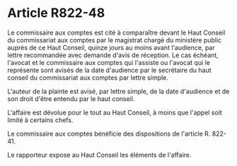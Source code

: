 # Article R822-48

Le commissaire aux comptes est cité à comparaître devant le Haut Conseil du commissariat aux comptes par le magistrat chargé du ministère public auprès de ce Haut Conseil, quinze jours au moins avant l'audience, par lettre recommandée avec demande d'avis de réception. Le cas échéant, l'avocat et le commissaire aux comptes qui l'assiste ou l'avocat qui le représente sont avisés de la date d'audience par le secrétaire du haut conseil du commissariat aux comptes par lettre simple.

L'auteur de la plainte est avisé, par lettre simple, de la date d'audience et de son droit d'être entendu par le haut conseil.

L'affaire est dévolue pour le tout au Haut Conseil, à moins que l'appel soit limité à certains chefs.

Le commissaire aux comptes bénéficie des dispositions de l'article R. 822-41.

Le rapporteur expose au Haut Conseil les éléments de l'affaire.
